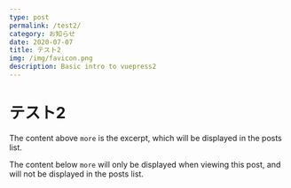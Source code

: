 ```yaml
---
type: post
permalink: /test2/
category: お知らせ
date: 2020-07-07
title: テスト2
img: /img/favicon.png
description: Basic intro to vuepress2
---
```


# テスト2

The content above `more` is the excerpt, which will be displayed in the posts list.

<!-- more -->

The content below `more` will only be displayed when viewing this post, and will not be displayed in the posts list.
